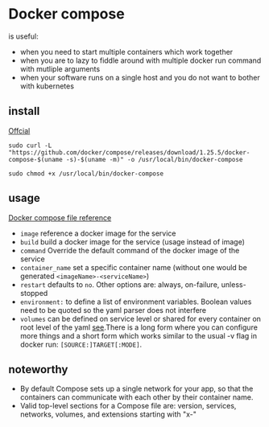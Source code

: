 # Docker compose

is useful:

- when you need to start multiple containers which work together
- when you are to lazy to fiddle around with multiple docker run command with mutliple arguments 
- when your software runs on a single host and you do not want to bother with kubernetes 

## install

[Offcial](https://docs.docker.com/compose/install/)

```shell
sudo curl -L "https://github.com/docker/compose/releases/download/1.25.5/docker-compose-$(uname -s)-$(uname -m)" -o /usr/local/bin/docker-compose

sudo chmod +x /usr/local/bin/docker-compose
```

## usage

[Docker compose file reference](https://docs.docker.com/compose/compose-file/)

- `image` reference a docker image for the service
- `build` build a docker image for the service (usage instead of image) 
- `command` Override the default command of the docker image of the service
- `container_name` set a specific container name (without one would be generated `<imageName>-<serviceName>`)
- `restart` defaults to `no`. Other options are: always, on-failure, unless-stopped
- `environment:` to define a list of environment variables. Boolean values need to be quoted so the yaml parser does not interfere
- `volumes` can be defined on service level or shared for every container on root level of the yaml [see](https://docs.docker.com/compose/compose-file/#volumes).There is a long form where you can configure more things and a short form which works similar to the usual -v flag in docker run: `[SOURCE:]TARGET[:MODE]`.

## noteworthy

- By default Compose sets up a single network for your app, so that the containers can communicate with each other by their container name.
- Valid top-level sections for a Compose file are: version, services, networks, volumes, and extensions starting with "x-"